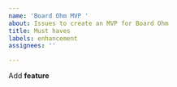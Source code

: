 ```yaml
---
name: 'Board Ohm MVP '
about: Issues to create an MVP for Board Ohm
title: Must haves
labels: enhancement
assignees: ''

---
```


Add **feature**
